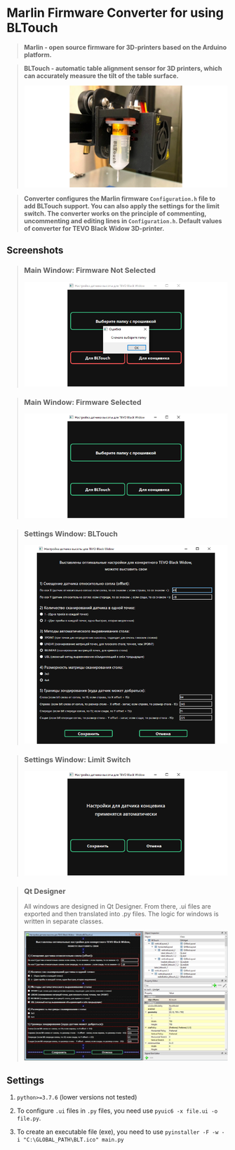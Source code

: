 # Marlin Firmware Converter for using BLTouch

> **Marlin - open source firmware for 3D-printers based on the Arduino platform.**

> **BLTouch - automatic table alignment sensor for 3D printers, which can
accurately measure the tilt of the table surface.**
>
> ![](documentation_images/bltouch.png)

> **Converter configures the Marlin firmware `Configuration.h` file to add
> BLTouch support. You can also apply the settings for the limit switch. The
> converter works on the principle of commenting, uncommenting and editing lines
> in `Configuration.h`. Default values of converter for TEVO Black Widow
> 3D-printer.**

## Screenshots

> ### Main Window: Firmware Not Selected
> ![](documentation_images/main_win_not_ready.png)

> ### Main Window: Firmware Selected
> ![](documentation_images/main_win_ready.png)

> ### Settings Window: BLTouch
> ![](documentation_images/bltouch_win.png)

> ### Settings Window: Limit Switch
> ![](documentation_images/limit_switch_win.png)

> ### Qt Designer
> All windows are designed in Qt Designer. From there, .ui files are exported
> and then translated into .py files. The logic for windows is written in
> separate
> classes.
>
> ![](documentation_images/qt_designer.jpg)

## Settings

1. `python>=3.7.6` (lower versions not tested)


2. To configure `.ui` files in `.py` files, you need use
   `pyuic6 -x file.ui -o file.py`.


3. To create an executable file (exe), you need to use
   `pyinstaller -F -w -i "C:\GLOBAL_PATH\BLT.ico" main.py`
